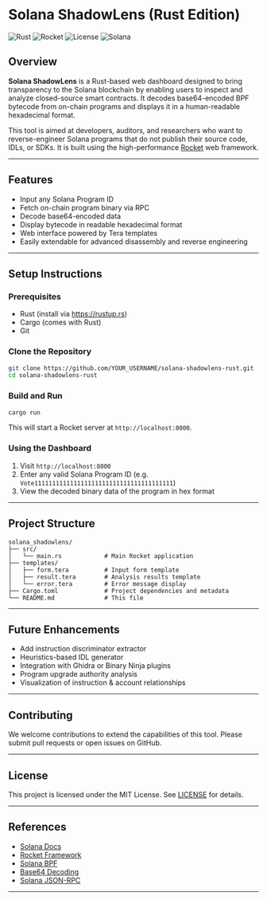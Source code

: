 
# Solana ShadowLens (Rust Edition)

![Rust](https://img.shields.io/badge/language-rust-orange.svg)
![Rocket](https://img.shields.io/badge/framework-rocket-red)
![License](https://img.shields.io/badge/license-MIT-blue.svg)
![Solana](https://img.shields.io/badge/platform-solana-3a3a3a)

## Overview

**Solana ShadowLens** is a Rust-based web dashboard designed to bring transparency to the Solana blockchain by enabling users to inspect and analyze closed-source smart contracts. It decodes base64-encoded BPF bytecode from on-chain programs and displays it in a human-readable hexadecimal format.

This tool is aimed at developers, auditors, and researchers who want to reverse-engineer Solana programs that do not publish their source code, IDLs, or SDKs. It is built using the high-performance [Rocket](https://rocket.rs/) web framework.

---

## Features

- Input any Solana Program ID
- Fetch on-chain program binary via RPC
- Decode base64-encoded data
- Display bytecode in readable hexadecimal format
- Web interface powered by Tera templates
- Easily extendable for advanced disassembly and reverse engineering

---

## Setup Instructions

### Prerequisites

- Rust (install via https://rustup.rs)
- Cargo (comes with Rust)
- Git

### Clone the Repository

```bash
git clone https://github.com/YOUR_USERNAME/solana-shadowlens-rust.git
cd solana-shadowlens-rust
```

### Build and Run

```bash
cargo run
```

This will start a Rocket server at `http://localhost:8000`.

### Using the Dashboard

1. Visit `http://localhost:8000`
2. Enter any valid Solana Program ID (e.g. `Vote111111111111111111111111111111111111111`)
3. View the decoded binary data of the program in hex format

---

## Project Structure

```
solana_shadowlens/
├── src/
│   └── main.rs            # Main Rocket application
├── templates/
│   ├── form.tera          # Input form template
│   ├── result.tera        # Analysis results template
│   └── error.tera         # Error message display
├── Cargo.toml             # Project dependencies and metadata
└── README.md              # This file
```

---

## Future Enhancements

- Add instruction discriminator extractor
- Heuristics-based IDL generator
- Integration with Ghidra or Binary Ninja plugins
- Program upgrade authority analysis
- Visualization of instruction & account relationships

---

## Contributing

We welcome contributions to extend the capabilities of this tool. Please submit pull requests or open issues on GitHub.

---

## License

This project is licensed under the MIT License. See [LICENSE](LICENSE) for details.

---

## References

- [Solana Docs](https://docs.solana.com/)
- [Rocket Framework](https://rocket.rs/)
- [Solana BPF](https://docs.solana.com/developing/on-chain-programs/overview)
- [Base64 Decoding](https://docs.rs/base64/)
- [Solana JSON-RPC](https://docs.solana.com/developing/clients/jsonrpc-api)

---
